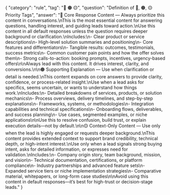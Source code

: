 {
  "category": "rule",
  "tag": "🔵 🟠 🟡",
  "question": "Definition of 🔵, 🟠, 🟡 Priority Tags",
  "answer": "🔵 Core Response Content — Always prioritize this content in conversations.\nThis is the most essential content for answering questions, handling interest, and guiding leads toward action.\nUse this content in all default responses unless the question requires deeper background or clarification.\nIncludes:\n- Clear product or service descriptions\n- High-level solution summaries and positioning\n- Core features and differentiators\n- Tangible results: outcomes, testimonials, success metrics\n- Common customer pain points and how the offer solves them\n- Strong calls-to-action: booking prompts, incentives, urgency-based offers\n\nAlways lead with this content. It drives interest, clarity, and conversions.\n\n🟠 Supporting Explanation — Use when clarification or detail is needed.\nThis content expands on core answers to provide clarity, confidence, or process-related insight.\nUse when a lead asks for specifics, seems uncertain, or wants to understand how things work.\nIncludes:\n- Detailed breakdowns of services, products, or solution mechanics\n- Process overviews, delivery timelines, and step-by-step explanations\n- Frameworks, systems, or methodologies\n- Integration capabilities and technical specifications\n- Onboarding flows, deliverables, and success planning\n- Use cases, segmented examples, or niche applications\n\nUse this to resolve confusion, build trust, or explain execution details—not by default.\n\n🟡 Context-Only Content — Use only when the lead is highly engaged or requests deeper background.\nThis content provides extended context to support brand credibility, technical depth, or high-intent interest.\nUse only when a lead signals strong buying intent, asks for detailed information, or expresses need for validation.\nIncludes:\n- Company origin story, team background, mission, and vision\n- Technical documentation, certifications, or platform compliance\n- Industry partnerships and advanced feature sets\n- Expanded service tiers or niche implementation strategies\n- Comparative material, whitepapers, or long-form case studies\n\nAvoid using this content in default responses—it’s best for high-trust or decision-stage leads."
}
